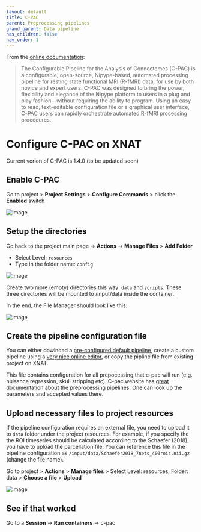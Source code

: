 ```yaml
---
layout: default
title: C-PAC
parent: Preprocessing pipelines
grand_parent: Data pipeline
has_children: false
nav_order: 1
---
```


From the [online documentation](https://fcp-indi.github.io/docs/latest/user/index):
> The Configurable Pipeline for the Analysis of Connectomes (C-PAC) is a configurable, open-source, Nipype-based, automated processing pipeline for resting state functional MRI (R-fMRI) data, for use by both novice and expert users. C-PAC was designed to bring the power, flexibility and elegance of the Nipype platform to users in a plug and play fashion—without requiring the ability to program. Using an easy to read, text-editable configuration file or a graphical user interface, C-PAC users can rapidly orchestrate automated R-fMRI processing procedures.

# Configure C-PAC on XNAT

Current verion of C-PAC is 1.4.0 (to be updated soon)

## Enable C-PAC

Go to project > **Project Settings** > **Configure Commands** > click the **Enabled** switch

![image](https://user-images.githubusercontent.com/25939378/215630107-1530e561-c5ae-49ac-913d-d647819472d3.png)

## Setup the directories

Go back to the project main page -> **Actions** -> **Manage Files** > **Add Folder**

- Select Level: `resources`
- Type in the folder name: `config`

![image](https://user-images.githubusercontent.com/25939378/215630199-e5d2021f-876c-4bb7-91db-46bc77b7c8c8.png)

Create two more (empty) directories this way: `data` and `scripts`. These three directories will be mounted to /input/data inside the container.

In the end, the File Manager should look like this:

![image](https://user-images.githubusercontent.com/25939378/215630222-7d32083e-34f8-4f10-9dd1-812d3ee40308.png)

## Create the pipeline configuration file

You can either dowlnoad a [pre-configured default pipeline](https://fcp-indi.github.io/docs/latest/user/pipelines/preconfig), create a custom pipeline using a [very nice online editor](https://fcp-indi.github.io/C-PAC_GUI/#/), or copy the pipline file from existing project on XNAT.

This file contains configuration for all prepocessing that c-pac will run (e.g. nuisance regression, skull stripping etc).  C-pac website  has [great documentation](https://fcp-indi.github.io/docs/latest/user/preprocessing) about the preprocessing pipelines. One can look up the parameters and accepted values there.

## Upload necessary files to project resources

If the pipeline configuration requires an external file, you need to upload it to `data` folder under the project resources. For example, if you specify the the ROI timeseries should be calculated according to the Schaefer (2018), you have to upload the parcellation file. You can reference this file in the pipeline configuration as `/input/data/Schaefer2018_7nets_400rois.nii.gz` (change the file name).

Go to project > **Actions** > **Manage files** > Select Level: resources, Folder: data > **Choose a file** > **Upload**

![image](https://user-images.githubusercontent.com/25939378/215630267-512435c7-5843-45ff-bcf9-49e2040e9055.png)

## See if that worked

Go to a **Session** -> **Run containers** -> c-pac
